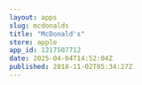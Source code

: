 ```yaml
---
layout: apps
slug: mcdonalds
title: "McDonald's"
store: apple
app_id: 1217507712
date: 2025-04-04T14:52:04Z
published: 2018-11-02T05:34:27Z
---
```

